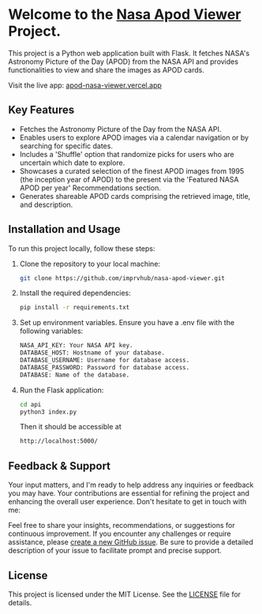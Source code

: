 # Welcome to the [Nasa Apod Viewer](https://apod-nasa-viewer.vercel.app/) Project.

This project is a Python web application built with Flask. It fetches NASA's Astronomy Picture of the Day (APOD) from the NASA API and provides functionalities to view and share the images as APOD cards.

Visit the live app: [apod-nasa-viewer.vercel.app](https://apod-nasa-viewer.vercel.app)

## Key Features

- Fetches the Astronomy Picture of the Day from the NASA API.
- Enables users to explore APOD images via a calendar navigation or by searching for specific dates.
- Includes a 'Shuffle' option that randomize picks for users who are uncertain which date to explore.
- Showcases a curated selection of the finest APOD images from 1995 (the inception year of APOD) to the present via the 'Featured NASA APOD per year' Recommendations section.
- Generates shareable APOD cards comprising the retrieved image, title, and description.

## Installation and Usage

To run this project locally, follow these steps:

1. Clone the repository to your local machine:

   ```bash
   git clone https://github.com/imprvhub/nasa-apod-viewer.git
   ```

2. Install the required dependencies:

    ```bash
   pip install -r requirements.txt
   ```

3. Set up environment variables. Ensure you have a .env file with the following variables:

     ```bash
    NASA_API_KEY: Your NASA API key.
    DATABASE_HOST: Hostname of your database.
    DATABASE_USERNAME: Username for database access.
    DATABASE_PASSWORD: Password for database access.
    DATABASE: Name of the database.
   ```

4. Run the Flask application:
    ```bash
   cd api
   python3 index.py
   ```
   Then it should be accessible at
    ```bash
   http://localhost:5000/
   ```


## Feedback & Support
Your input matters, and I'm ready to help address any inquiries or feedback you may have. Your contributions are essential for refining the project and enhancing the overall user experience. Don't hesitate to get in touch with me:

Feel free to share your insights, recommendations, or suggestions for continuous improvement. If you encounter any challenges or require assistance, please [create a new GitHub issue](https://github.com/imprvhub/nasa-apod-viewer/issues/new). Be sure to provide a detailed description of your issue to facilitate prompt and precise support.

## License

This project is licensed under the MIT License. See the [LICENSE](https://github.com/imprvhub/nasa-apod-viewer/blob/main/LICENSE.md) file for details.


